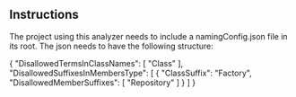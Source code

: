 ## Instructions

The project using this analyzer needs to include a namingConfig.json file in its root. The json needs to have the following structure:

{
  "DisallowedTermsInClassNames": [ "Class" ],
  "DisallowedSuffixesInMembersType": 
  [
    {
      "ClassSuffix": "Factory",
      "DisallowedMemberSuffixes": [ "Repository" ]
    }
  ] 
}